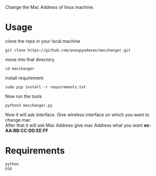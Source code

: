 Change the Mac Address of linux machine.<br>
# Usage
clone the repo in your local machine<br>
```
git clone https://github.com/anoopyadavan/macchanger.git
```
move into that directory
```
cd macchanger
```
install requirement
```
sudo pip install -r requirements.txt
```
Now run the tools
```
python3 macchanger.py
```
Now it will ask interface. Give wireless interface on which you want to change mac<br>
After that it will ask Mac Address give mac Address what you want <b>ex- AA:BB:CC:DD:EE:FF</b>

# Requirements
```
python
pip
```
